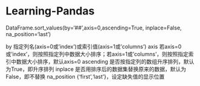 # Learning-Pandas

DataFrame.sort_values(by=‘##’,axis=0,ascending=True, inplace=False, na_position=‘last’)

by	指定列名(axis=0或’index’)或索引值(axis=1或’columns’)
axis	若axis=0或’index’，则按照指定列中数据大小排序；若axis=1或’columns’，则按照指定索引中数据大小排序，默认axis=0
ascending	是否按指定列的数组升序排列，默认为True，即升序排列
inplace	是否用排序后的数据集替换原来的数据，默认为False，即不替换
na_position	{‘first’,‘last’}，设定缺失值的显示位置
